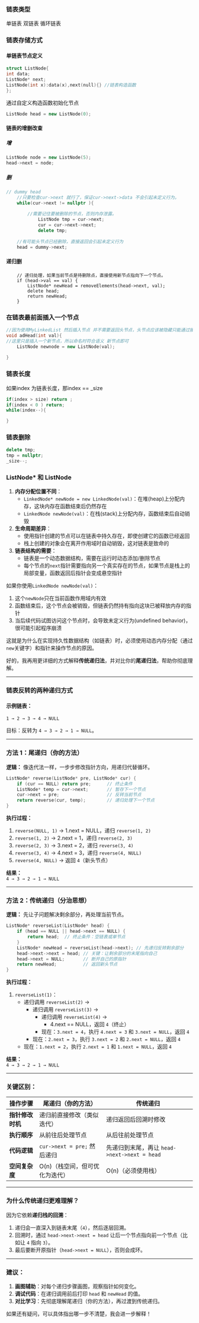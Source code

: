 ### 链表类型
单链表
双链表
循环链表

### 链表存储方式

#### 单链表节点定义
```cpp
struct ListNode{
int data;
ListNode* next;
ListNode(int x):data(x),next(null){} //链表构造函数
};
```

通过自定义构造函数初始化节点
```cpp
ListNode head = new ListNode(0);
```

#### 链表的增删改查

#####  增

```cpp
ListNode node = new ListNode(5);
head->next = node;
```

##### 删
```cpp
// dummy head
	//只要检查cur->next 就行了，保证cur->next->data 不会引起未定义行为。
    while(cur->next != nullptr ){
	    
	    //需要记住要被删除的节点，否则内存泄露。
		    ListNode tmp = cur->next;
		    cur = cur->next->next;
		    delete tmp;
		
    //有可能头节点已经删除，直接返回会引起未定义行为
    head = dummy->next;

```

#### 递归删

        // 递归处理，如果当前节点是待删除点，直接使用新节点指向下一个节点。
        if (head->val == val) {
            ListNode* newHead = removeElements(head->next, val);
            delete head;
            return newHead;
        }
### 在链表最前面插入一个节点
```cpp
//因为使用MyLinkedList 然后插入节点 并不需要返回头节点，头节点应该被隐藏只能通过接口访问。
void adHead(int val){
//这里只是插入一个新节点，所以命名时符合语义 新节点即可
	ListNode newnode = new ListNode(val);
	
}
```
### 链表长度
如果index 为链表长度，那index == _size

```cpp
if(index > size) return ;
if(index < 0 ) return;
while(index--){

}
```

### 链表删除
```cpp
delete tmp;
tmp = nullptr;
_size--;
```
### ListNode* 和 ListNode
1. **内存分配位置不同**：
    - `LinkedNode* newNode = new LinkedNode(val)`：在堆(heap)上分配内存，这块内存在函数结束后仍然存在
    - `LinkedNode newNode(val)`：在栈(stack)上分配内存，函数结束后自动销毁
2. **生命周期差异**：
    - 使用指针创建的节点可以在链表中持久存在，即使创建它的函数已经返回
    - 栈上创建的对象会在离开作用域时自动销毁，这对链表是致命的
3. **链表结构的需要**：
    - 链表是一个动态数据结构，需要在运行时动态添加/删除节点
    - 每个节点的`next`指针需要指向另一个真实存在的节点，如果节点是栈上的局部变量，函数返回后指针会变成悬空指针

如果你使用`LinkedNode newNode(val)`：

1. 这个`newNode`只在当前函数作用域内有效
2. 函数结束后，这个节点会被销毁，但链表仍然持有指向这块已被释放内存的指针
3. 当后续代码试图访问这个节点时，会导致未定义行为(undefined behavior)，很可能引起程序崩溃

这就是为什么在实现持久性数据结构（如链表）时，必须使用动态内存分配（通过`new`关键字）和指针来操作节点的原因。

好的，我再用更详细的方式解释**传统递归法**，并对比你的**尾递归法**，帮助你彻底理解。

---

### 链表反转的两种递归方式
#### 示例链表：
```
1 → 2 → 3 → 4 → NULL
```
目标：反转为 `4 → 3 → 2 → 1 → NULL`。

---

### 方法 1：尾递归（你的方法）
**逻辑：** 像迭代法一样，一步步修改指针方向，用递归代替循环。
```cpp
ListNode* reverse(ListNode* pre, ListNode* cur) {
    if (cur == NULL) return pre;      // 终止条件
    ListNode* temp = cur->next;       // 暂存下一个节点
    cur->next = pre;                  // 反转当前节点
    return reverse(cur, temp);        // 递归处理下一个节点
}
```
**执行过程：**
1. `reverse(NULL, 1)` → 1.next = NULL，递归 `reverse(1, 2)`
2. `reverse(1, 2)` → 2.next = 1，递归 `reverse(2, 3)`
3. `reverse(2, 3)` → 3.next = 2，递归 `reverse(3, 4)`
4. `reverse(3, 4)` → 4.next = 3，递归 `reverse(4, NULL)`
5. `reverse(4, NULL)` → 返回 `4`（新头节点）

**结果：**  
`4 → 3 → 2 → 1 → NULL`

---

### 方法 2：传统递归（分治思想）
**逻辑：** 先让子问题解决剩余部分，再处理当前节点。
```cpp
ListNode* reverseList(ListNode* head) {
    if (head == NULL || head->next == NULL) {
        return head;  // 终止条件：空链表或单节点
    }
    ListNode* newHead = reverseList(head->next); // 先递归反转剩余部分
    head->next->next = head; // 关键：让剩余部分的末尾指向自己
    head->next = NULL;       // 断开自己的原指针
    return newHead;          // 返回新头节点
}
```
**执行过程：**
1. `reverseList(1)`：
   - 递归调用 `reverseList(2)` →
     - 递归调用 `reverseList(3)` →
       - 递归调用 `reverseList(4)` →
         - 4.next == NULL，返回 `4`（终止）
       - 现在：`3.next = 4`，执行 `4.next = 3` 和 `3.next = NULL`，返回 `4`
     - 现在：`2.next = 3`，执行 `3.next = 2` 和 `2.next = NULL`，返回 `4`
   - 现在：`1.next = 2`，执行 `2.next = 1` 和 `1.next = NULL`，返回 `4`

**结果：**  
`4 → 3 → 2 → 1 → NULL`

---

### 关键区别：
| 操作步骤       | 尾递归（你的方法）                          | 传统递归                                   |
|----------------|---------------------------------------------|--------------------------------------------|
| **指针修改时机** | 递归前直接修改（类似迭代）                  | 递归返回后回溯时修改                       |
| **执行顺序**    | 从前往后处理节点                            | 从后往前处理节点                           |
| **代码逻辑**    | `cur->next = pre;` 然后递归                 | 先递归到末尾，再让 `head->next->next = head` |
| **空间复杂度**  | O(n)（栈空间，但可优化为迭代）              | O(n)（必须使用栈）                         |

---

### 为什么传统递归更难理解？
因为它依赖**递归栈的回溯**：
1. 递归会一直深入到链表末尾（`4`），然后逐层回溯。
2. 回溯时，通过 `head->next->next = head` 让后一个节点指向前一个节点（比如让 `4` 指向 `3`）。
3. 最后要断开原指针（`head->next = NULL`），否则会成环。

---

### 建议：
1. **画图辅助**：对每个递归步骤画图，观察指针如何变化。
2. **调试代码**：在递归调用前后打印 `head` 和 `newHead` 的值。
3. **对比学习**：先彻底理解尾递归（你的方法），再过渡到传统递归。

如果还有疑问，可以具体指出哪一步不清楚，我会进一步解释！

